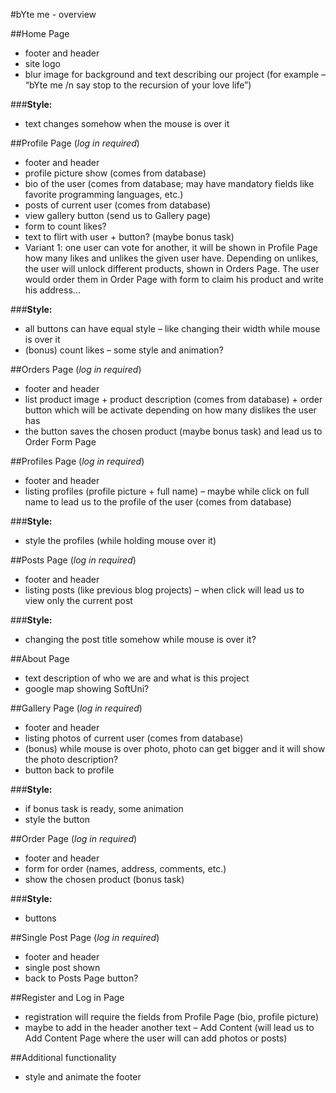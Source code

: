 #bYte me - overview

##Home Page 
* footer and header
* site logo
*	blur image for background and text describing our project (for example – “bYte me /n say stop to the recursion of your love life”)

###**Style:**
* 	text changes somehow when the mouse is over it

##Profile Page (_log in required_)
*	footer and header
* profile picture show (comes from database)
*	bio of the user (comes from database; may have mandatory fields like favorite programming languages, etc.)
*	posts of current user (comes from database)
* view gallery button (send us to Gallery page)
*	form to count likes?
*	text to flirt with user + button? (maybe bonus task)
  * Variant 1: one user can vote for another, it will be shown in Profile Page how many likes and unlikes the given user have. Depending on unlikes, the user will unlock different products, shown in Orders Page. The user would order them in Order Page with form to claim his product and write his address… 

###**Style:** 
* all buttons can have equal style – like changing their width while mouse is over it
* (bonus) count likes – some style and animation?

##Orders Page (_log in required_)
*	footer and header
*	list product image + product description (comes from database) + order button which will be activate depending on how many dislikes the user has
* the button saves the chosen product (maybe bonus task) and lead us to Order Form Page

##Profiles Page (_log in required_)
*	footer and header
*	listing profiles (profile picture + full name) – maybe while click on full name to lead us to the profile of the user (comes from database)

###**Style:** 
* style the profiles (while holding mouse over it)

##Posts Page (_log in required_)
*	footer and header
* listing posts (like previous blog projects) – when click will lead us to view only the current post

###**Style:**
*	changing the post title somehow while mouse is over it?

##About Page
*	text description of who we are and what is this project
*	google map showing SoftUni? 

##Gallery Page (_log in required_)
*	footer and header
*	listing photos of current user (comes from database)
*	(bonus) while mouse is over photo, photo can get bigger and it will show the photo description? 
*	button back to profile

###**Style:** 
*	if bonus task is ready, some animation
* style the button

##Order Page (_log in required_)
*	footer and header 
*	form for order (names, address, comments, etc.)
*	show the chosen product (bonus task)

###**Style:**
*	buttons

##Single Post Page (_log in required_)
* footer and header 
* single post shown
*	back to Posts Page button?

##Register and Log in Page 
* registration will require the fields from Profile Page (bio, profile picture)
*	maybe to add in the header another text – Add Content (will lead us to Add Content Page where the user will can add photos or posts)

##Additional functionality 
*	style and animate the footer

